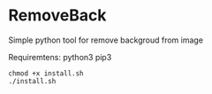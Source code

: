 # RemoveBack
Simple python tool for remove backgroud from image

Requiremtens:
python3
pip3

```
chmod +x install.sh
./install.sh
```
